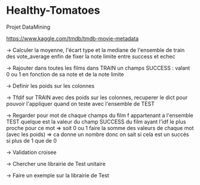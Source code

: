 # Healthy-Tomatoes
Projet DataMining

https://www.kaggle.com/tmdb/tmdb-movie-metadata

-> Calculer la moyenne, l'écart type et la mediane de l'ensemble de train des vote_average
	enfin de fixer la note limite entre success et echec

-> Rajouter dans toutes les films dans TRAIN un champs SUCCESS : valant 0 ou 1 en fonction de sa note et de la note limite

-> Definir les poids sur les colonnes

-> Tfdif sur TRAIN avec des poids sur les colonnes, recuperer le dict pour pouvoir l'appliquer quand on teste avec l'ensemble de TEST

-> Regarder pour mot de chaque champs du film f appartenant a l'ensemble TEST
	quelque est la valeur du champ SUCCESS du film ayant l'idf le plus proche pour ce mot => soit 0 ou 1 
	faire la somme des valeurs de chaque mot (avec les poids) => ca donne un nombre
	donc on sait si cela est un succés si plus de 1 que de 0

-> Validation croisee

-> Chercher une librairie de Test unitaire

-> Faire un exemple sur la librairie de Test
